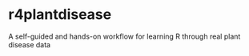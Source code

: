 # r4plantdisease
A self-guided and hands-on workflow for learning R through real plant disease data
